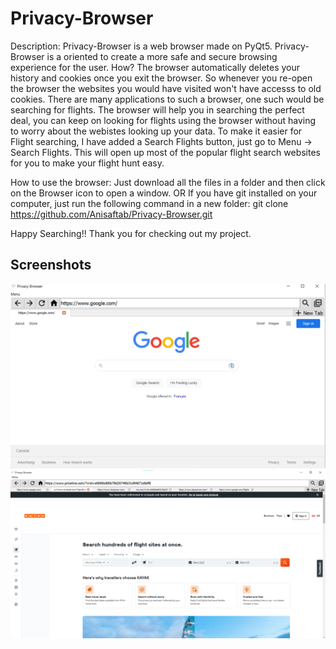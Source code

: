 # Privacy-Browser
Description:
Privacy-Browser is a web browser made on PyQt5.
Privacy-Browser is a oriented to create a more safe and secure browsing experience for the user.
How?
The browser automatically deletes your history and cookies once you exit the browser.
So whenever you re-open the browser the websites you would have visited won't have accesss to old cookies.
There are many applications to such a browser, one such would be searching for flights.
The browser will help you in searching the perfect deal, you can keep on looking for flights using the browser without
having to worry about the webistes looking up your data.
To make it easier for Flight searching, I have added a Search Flights button, just go to Menu -> Search Flights.
This will open up most of the popular flight search websites for you to make your flight hunt easy.

How to use the browser:
Just download all the files in a folder and then click on the Browser icon to open a window.
OR
If you have git installed on your computer, just run the following command in a new folder:
git clone https://github.com/Anisaftab/Privacy-Browser.git

Happy Searching!!
Thank you for checking out my project.

## Screenshots
![Home Page](img/home.png)
![Other Websites](img/flights.png)
